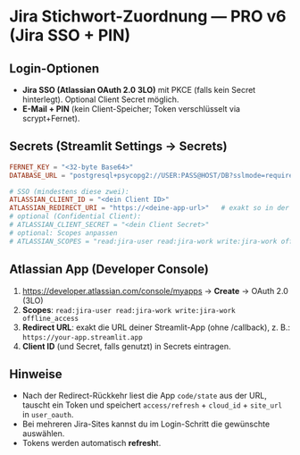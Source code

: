 # Jira Stichwort-Zuordnung — PRO v6 (Jira SSO + PIN)

## Login-Optionen
- **Jira SSO (Atlassian OAuth 2.0 3LO)** mit PKCE (falls kein Secret hinterlegt). Optional Client Secret möglich.
- **E-Mail + PIN** (kein Client-Speicher; Token verschlüsselt via scrypt+Fernet).

## Secrets (Streamlit Settings → Secrets)
```toml
FERNET_KEY = "<32-byte Base64>"
DATABASE_URL = "postgresql+psycopg2://USER:PASS@HOST/DB?sslmode=require"

# SSO (mindestens diese zwei):
ATLASSIAN_CLIENT_ID = "<dein Client ID>"
ATLASSIAN_REDIRECT_URI = "https://<deine-app-url>"   # exakt so in der Atlassian Developer Console eintragen
# optional (Confidential Client):
# ATLASSIAN_CLIENT_SECRET = "<dein Client Secret>"
# optional: Scopes anpassen
# ATLASSIAN_SCOPES = "read:jira-user read:jira-work write:jira-work offline_access"
```

## Atlassian App (Developer Console)
1. https://developer.atlassian.com/console/myapps → **Create** → OAuth 2.0 (3LO)
2. **Scopes**: `read:jira-user read:jira-work write:jira-work offline_access`
3. **Redirect URL**: exakt die URL deiner Streamlit-App (ohne /callback), z. B.: `https://your-app.streamlit.app`
4. **Client ID** (und Secret, falls genutzt) in Secrets eintragen.

## Hinweise
- Nach der Redirect-Rückkehr liest die App `code/state` aus der URL, tauscht ein Token und speichert `access/refresh` + `cloud_id` + `site_url` in `user_oauth`.
- Bei mehreren Jira-Sites kannst du im Login-Schritt die gewünschte auswählen.
- Tokens werden automatisch **refresh**t.
